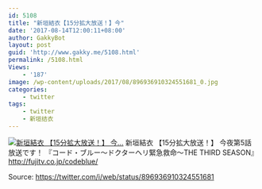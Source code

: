 ```yaml
---
id: 5108
title: "新垣結衣【15分拡大放送！】今"
date: '2017-08-14T12:00:11+08:00'
author: GakkyBot
layout: post
guid: 'http://www.gakky.me/5108.html'
permalink: /5108.html
Views:
    - '187'
image: /wp-content/uploads/2017/08/896936910324551681_0.jpg
categories:
    - twitter
tags:
    - twitter
    - 新垣结衣
---
```


[![新垣結衣
【15分拡大放送！】
今...](http://www.yui-aragaki.org/wp-content/uploads/2017/08/896936910324551681_0.jpg)](http://www.yui-aragaki.org/wp-content/uploads/2017/08/896936910324551681_0.jpg)
新垣結衣
【15分拡大放送！】
今夜第5話放送です！
『コード・ブルー～ドクターヘリ緊急救命～THE THIRD SEASON』
http://fujitv.co.jp/codeblue/

Source: <https://twitter.com/i/web/status/896936910324551681>
